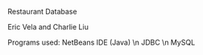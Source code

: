 Restaurant Database

Eric Vela and Charlie Liu

Programs used:
NetBeans IDE (Java) \n
JDBC \n
MySQL


